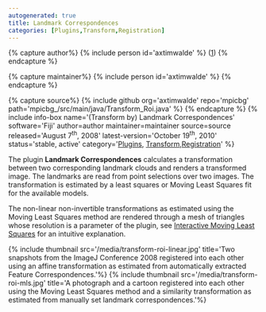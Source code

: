```yaml
---
autogenerated: true
title: Landmark Correspondences
categories: [Plugins,Transform,Registration]
---
```



{% capture author%}
{% include person id='axtimwalde' %} ([1](mailto:saalfeld@mpi-cbg.de))
{% endcapture %}

{% capture maintainer%}
{% include person id='axtimwalde' %}
{% endcapture %}

{% capture source%}
{% include github org='axtimwalde' repo='mpicbg' path='mpicbg\_/src/main/java/Transform\_Roi.java' %}
{% endcapture %}
{% include info-box name='(Transform by) Landmark Correspondences'
software='Fiji'
author=author maintainer=maintainer source=source released='August 7<sup>th</sup>, 2008'
latest-version='October 19<sup>th</sup>, 2010'
status='stable, active'
category='[Plugins](Category_Plugins), [Transform](Category_Transform),[Registration](Category_Registration)'
%}

The plugin **Landmark Correspondences** calculates a transformation between two corresponding landmark clouds and renders a transformed image. The landmarks are read from point selections over two images. The transformation is estimated by a least squares or Moving Least Squares fit for the available models.

The non-linear non-invertible transformations as estimated using the Moving Least Squares method are rendered through a mesh of triangles whose resolution is a parameter of the plugin, see [Interactive Moving Least Squares](/plugins/interactive-moving-least-squares) for an intuitive explanation.

{% include thumbnail src='/media/transform-roi-linear.jpg' title='Two snapshots from the ImageJ Conference 2008 registered into each other using an affine transformation as estimated from automatically extracted Feature Correspondences.'%} {% include thumbnail src='/media/transform-roi-mls.jpg' title='A photograph and a cartoon registered into each other using the Moving Least Squares method and a similarity transformation as estimated from manually set landmark correspondences.'%}

  
